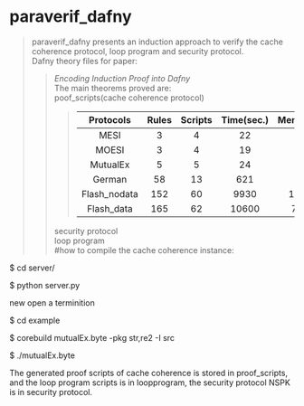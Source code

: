 paraverif_dafny
====
>paraverif_dafny presents an induction approach to verify the cache coherence protocol, loop program and security protocol.<br>
>Dafny theory files for paper:<br>
>>*Encoding Induction Proof into Dafny*<br>
>The main theorems proved are:<br>
>>poof_scripts(cache coherence protocol)<br>
>>>|Protocols|Rules|Scripts|Time(sec.)|Memory(KB)|
>>>|:---:|:---:|:---:|:---:|:---:|
>>>|MESI|3|4|22|87|
>>>|MOESI|3|4|19|59|
>>>|MutualEx|5|5|24|59|
>>>German|58|13|621|2433|
>>>Flash_nodata|152|60|9930|109660|
>>>Flash_data|165|62|10600|71276|
>>security protocol<br>
>>loop program<br>
#how to compile the cache coherence instance:

$ cd server/

$ python server.py

new open a terminition   

$ cd example 

$ corebuild mutualEx.byte -pkg str,re2 -I src

$ ./mutualEx.byte

The generated proof scripts of cache coherence is stored in proof_scripts, and the loop program scripts is in loopprogram, the security protocol NSPK is in security protocol. 
